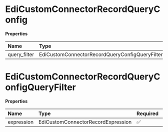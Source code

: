 # EdiCustomConnectorRecordQueryConfig

**Properties**

| Name         | Type                                           | Required | Description |
| :----------- | :--------------------------------------------- | :------- | :---------- |
| query_filter | EdiCustomConnectorRecordQueryConfigQueryFilter | ✅       |             |

# EdiCustomConnectorRecordQueryConfigQueryFilter

**Properties**

| Name       | Type                               | Required | Description |
| :--------- | :--------------------------------- | :------- | :---------- |
| expression | EdiCustomConnectorRecordExpression | ✅       |             |

